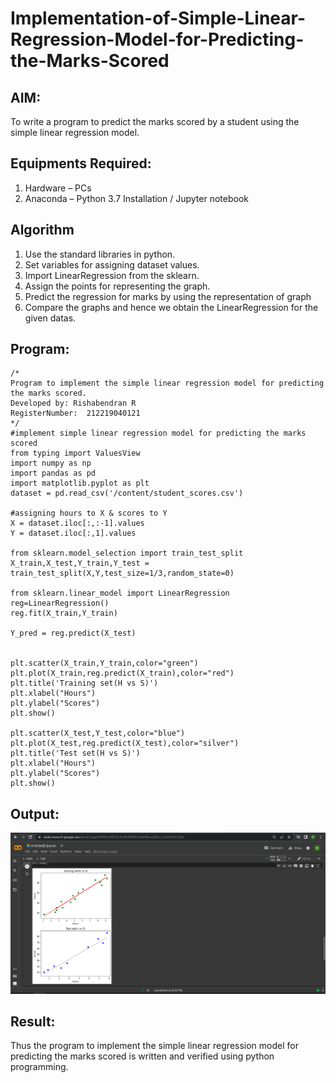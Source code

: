 # Implementation-of-Simple-Linear-Regression-Model-for-Predicting-the-Marks-Scored

## AIM:
To write a program to predict the marks scored by a student using the simple linear regression model.

## Equipments Required:
1. Hardware – PCs
2. Anaconda – Python 3.7 Installation / Jupyter notebook

## Algorithm
1. Use the standard libraries in python.
2. Set variables for assigning dataset values.
3. Import LinearRegression from the sklearn.
4. Assign the points for representing the graph.
5. Predict the regression for marks by using the representation of graph
6. Compare the graphs and hence we obtain the LinearRegression for the given datas.

## Program:
```
/*
Program to implement the simple linear regression model for predicting the marks scored.
Developed by: Rishabendran R    
RegisterNumber:  212219040121
*/
#implement simple linear regression model for predicting the marks scored
from typing import ValuesView
import numpy as np
import pandas as pd
import matplotlib.pyplot as plt
dataset = pd.read_csv('/content/student_scores.csv')

#assigning hours to X & scores to Y
X = dataset.iloc[:,:-1].values
Y = dataset.iloc[:,1].values

from sklearn.model_selection import train_test_split
X_train,X_test,Y_train,Y_test = train_test_split(X,Y,test_size=1/3,random_state=0)

from sklearn.linear_model import LinearRegression
reg=LinearRegression()
reg.fit(X_train,Y_train)

Y_pred = reg.predict(X_test)


plt.scatter(X_train,Y_train,color="green")
plt.plot(X_train,reg.predict(X_train),color="red")
plt.title('Training set(H vs S)')
plt.xlabel("Hours")
plt.ylabel("Scores")
plt.show()

plt.scatter(X_test,Y_test,color="blue")
plt.plot(X_test,reg.predict(X_test),color="silver")
plt.title('Test set(H vs S)')
plt.xlabel("Hours")
plt.ylabel("Scores")
plt.show()
```

## Output:
![simple linear regression model for predicting the marks scored](/images/ss.png)


## Result:
Thus the program to implement the simple linear regression model for predicting the marks scored is written and verified using python programming.
